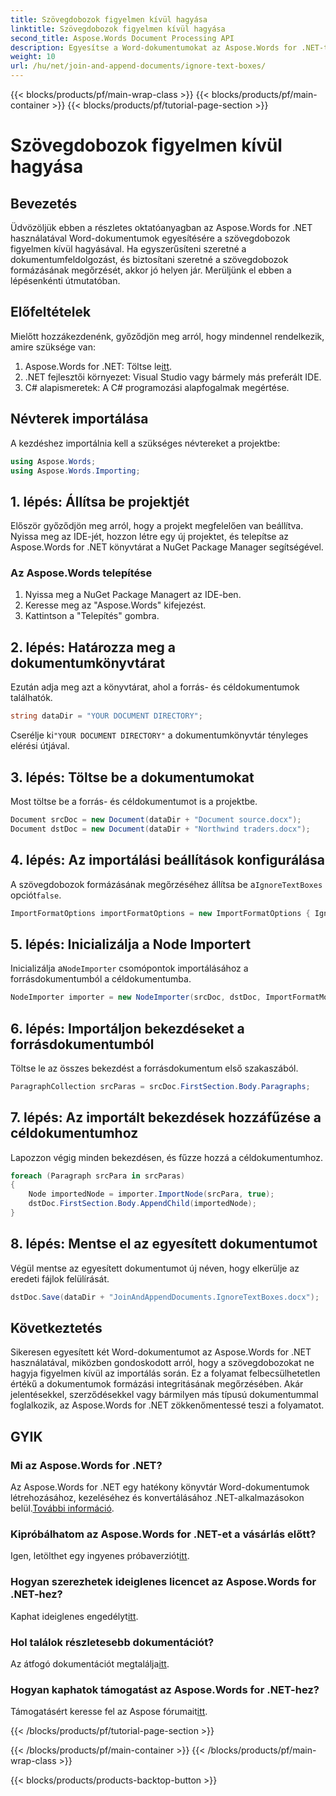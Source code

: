 ```yaml
---
title: Szövegdobozok figyelmen kívül hagyása
linktitle: Szövegdobozok figyelmen kívül hagyása
second_title: Aspose.Words Document Processing API
description: Egyesítse a Word-dokumentumokat az Aspose.Words for .NET-tel, biztosítva a szövegmező formázásának megőrzését. Kövesse ezt a lépésenkénti útmutatót a zökkenőmentes dokumentumfeldolgozáshoz.
weight: 10
url: /hu/net/join-and-append-documents/ignore-text-boxes/
---
```


{{< blocks/products/pf/main-wrap-class >}}
{{< blocks/products/pf/main-container >}}
{{< blocks/products/pf/tutorial-page-section >}}

# Szövegdobozok figyelmen kívül hagyása

## Bevezetés

Üdvözöljük ebben a részletes oktatóanyagban az Aspose.Words for .NET használatával Word-dokumentumok egyesítésére a szövegdobozok figyelmen kívül hagyásával. Ha egyszerűsíteni szeretné a dokumentumfeldolgozást, és biztosítani szeretné a szövegdobozok formázásának megőrzését, akkor jó helyen jár. Merüljünk el ebben a lépésenkénti útmutatóban.

## Előfeltételek

Mielőtt hozzákezdenénk, győződjön meg arról, hogy mindennel rendelkezik, amire szüksége van:

1.  Aspose.Words for .NET: Töltse le[itt](https://releases.aspose.com/words/net/).
2. .NET fejlesztői környezet: Visual Studio vagy bármely más preferált IDE.
3. C# alapismeretek: A C# programozási alapfogalmak megértése.

## Névterek importálása

A kezdéshez importálnia kell a szükséges névtereket a projektbe:

```csharp
using Aspose.Words;
using Aspose.Words.Importing;
```

## 1. lépés: Állítsa be projektjét

Először győződjön meg arról, hogy a projekt megfelelően van beállítva. Nyissa meg az IDE-jét, hozzon létre egy új projektet, és telepítse az Aspose.Words for .NET könyvtárat a NuGet Package Manager segítségével.

### Az Aspose.Words telepítése

1. Nyissa meg a NuGet Package Managert az IDE-ben.
2. Keresse meg az "Aspose.Words" kifejezést.
3. Kattintson a "Telepítés" gombra.

## 2. lépés: Határozza meg a dokumentumkönyvtárat

Ezután adja meg azt a könyvtárat, ahol a forrás- és céldokumentumok találhatók.

```csharp
string dataDir = "YOUR DOCUMENT DIRECTORY";
```

 Cserélje ki`"YOUR DOCUMENT DIRECTORY"` a dokumentumkönyvtár tényleges elérési útjával.

## 3. lépés: Töltse be a dokumentumokat

Most töltse be a forrás- és céldokumentumot is a projektbe.

```csharp
Document srcDoc = new Document(dataDir + "Document source.docx");
Document dstDoc = new Document(dataDir + "Northwind traders.docx");
```

## 4. lépés: Az importálási beállítások konfigurálása

 A szövegdobozok formázásának megőrzéséhez állítsa be a`IgnoreTextBoxes` opciót`false`.

```csharp
ImportFormatOptions importFormatOptions = new ImportFormatOptions { IgnoreTextBoxes = false };
```

## 5. lépés: Inicializálja a Node Importert

 Inicializálja a`NodeImporter` csomópontok importálásához a forrásdokumentumból a céldokumentumba.

```csharp
NodeImporter importer = new NodeImporter(srcDoc, dstDoc, ImportFormatMode.KeepSourceFormatting, importFormatOptions);
```

## 6. lépés: Importáljon bekezdéseket a forrásdokumentumból

Töltse le az összes bekezdést a forrásdokumentum első szakaszából.

```csharp
ParagraphCollection srcParas = srcDoc.FirstSection.Body.Paragraphs;
```

## 7. lépés: Az importált bekezdések hozzáfűzése a céldokumentumhoz

Lapozzon végig minden bekezdésen, és fűzze hozzá a céldokumentumhoz.

```csharp
foreach (Paragraph srcPara in srcParas)
{
    Node importedNode = importer.ImportNode(srcPara, true);
    dstDoc.FirstSection.Body.AppendChild(importedNode);
}
```

## 8. lépés: Mentse el az egyesített dokumentumot

Végül mentse az egyesített dokumentumot új néven, hogy elkerülje az eredeti fájlok felülírását.

```csharp
dstDoc.Save(dataDir + "JoinAndAppendDocuments.IgnoreTextBoxes.docx");
```

## Következtetés

Sikeresen egyesített két Word-dokumentumot az Aspose.Words for .NET használatával, miközben gondoskodott arról, hogy a szövegdobozokat ne hagyja figyelmen kívül az importálás során. Ez a folyamat felbecsülhetetlen értékű a dokumentumok formázási integritásának megőrzésében. Akár jelentésekkel, szerződésekkel vagy bármilyen más típusú dokumentummal foglalkozik, az Aspose.Words for .NET zökkenőmentessé teszi a folyamatot.

## GYIK

### Mi az Aspose.Words for .NET?
 Az Aspose.Words for .NET egy hatékony könyvtár Word-dokumentumok létrehozásához, kezeléséhez és konvertálásához .NET-alkalmazásokon belül.[További információ](https://reference.aspose.com/words/net/).

### Kipróbálhatom az Aspose.Words for .NET-et a vásárlás előtt?
 Igen, letölthet egy ingyenes próbaverziót[itt](https://releases.aspose.com/).

### Hogyan szerezhetek ideiglenes licencet az Aspose.Words for .NET-hez?
Kaphat ideiglenes engedélyt[itt](https://purchase.aspose.com/temporary-license/).

### Hol találok részletesebb dokumentációt?
 Az átfogó dokumentációt megtalálja[itt](https://reference.aspose.com/words/net/).

### Hogyan kaphatok támogatást az Aspose.Words for .NET-hez?
 Támogatásért keresse fel az Aspose fórumait[itt](https://forum.aspose.com/c/words/8).

{{< /blocks/products/pf/tutorial-page-section >}}

{{< /blocks/products/pf/main-container >}}
{{< /blocks/products/pf/main-wrap-class >}}

{{< blocks/products/products-backtop-button >}}
